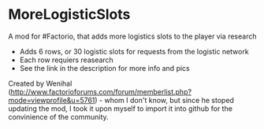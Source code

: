 # MoreLogisticSlots
A mod for #Factorio, that adds more logistics slots to the player via research 

* Adds 6 rows, or 30 logistic slots for requests from the logistic network
* Each row requiers reasearch
* See the link in the description for more info and pics

Created by Wenihal (http://www.factorioforums.com/forum/memberlist.php?mode=viewprofile&u=5761) - whom I don't know,
but since he stoped updating the mod, I took it upon myself to import it into github for the convinience of the community.
